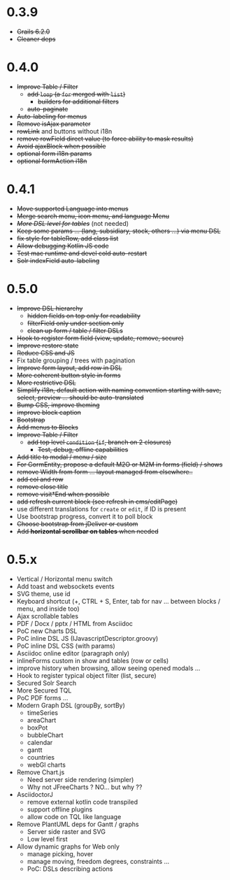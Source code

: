 # 0.3.9

- ~~Grails 6.2.0~~
- ~~Cleaner deps~~

# 0.4.0

- ~~Improve Table / Filter~~
  - ~~add `loop` (a `for` merged with `list`)~~
    - ~~builders for additional filters~~
  - ~~auto-paginate~~
- ~~Auto-labeling for menus~~ 
- ~~Remove isAjax parameter~~
- ~~rowLink~~ and buttons without i18n
- ~~remove rowField direct value (to force ability to mask results)~~
- ~~Avoid ajaxBlock when possible~~
- ~~optional form i18n params~~
- ~~optional formAction i18n~~

# 0.4.1

- ~~Move supported Language into menus~~
- ~~Merge search menu, icon menu, and language Menu~~
- _~~More DSL level for tables~~_ (not needed)
- ~~Keep some params ... (lang, subsidiary, stock, others ...) via menu DSL~~
- ~~fix style for tableRow, add class list~~
- ~~Allow debugging Kotlin JS code~~ 
- ~~Test mac runtime and devel cold auto-restart~~
- ~~Solr indexField auto-labeling~~

# 0.5.0

- ~~Improve DSL hierarchy~~
  - ~~hidden fields on top only for readability~~
  - ~~filterField only under section only~~
  - ~~clean up form / table / filter DSLs~~
- ~~Hook to register form field (view, update, remove, secure)~~
- ~~Improve restore state~~
- ~~Reduce CSS and JS~~
- Fix table grouping / trees with pagination
- ~~Improve form layout, add row in DSL~~
- ~~More coherent button style in forms~~
- ~~More restrictive DSL~~
- ~~Simplify i18n, default action with naming convention starting with save, select, preview ... should be auto-translated~~
- ~~Bump CSS, improve theming~~
- ~~improve block caption~~
- ~~Bootstrap~~
- ~~Add menus to Blocks~~
- ~~Improve Table / Filter~~
  - ~~add top level `condition` (`if`, branch on 2 closures)~~
    - ~~Test, debug, offline capabilities~~
- ~~Add title to modal / menu / size~~
- ~~For GormEntity, propose a default M2O or M2M in forms (field) / shows~~
- ~~remove Width from form ... layout managed from elsewhere..~~ 
- ~~add col and row~~
- ~~remove close title~~
- ~~remove visit*End when possible~~
- ~~add refresh current block (see refresh in cms/editPage)~~
- use different translations for `create` or `edit`, if ID is present
- Use bootstrap progress, convert it to poll block
- ~~Choose bootstrap from jDeliver or custom~~
- ~~Add **horizontal scrollbar on tables** when needed~~

# 0.5.x

- Vertical / Horizontal menu switch
- Add toast and websockets events
- SVG theme, use id
- Keyboard shortcut (+, CTRL + S, Enter, tab for nav ... between blocks / menu, and inside too)
- Ajax scrollable tables
- PDF / Docx / pptx / HTML from Asciidoc
- PoC new Charts DSL
- PoC inline DSL JS (IJavascriptDescriptor.groovy)
- PoC inline DSL CSS (with params)
- Asciidoc online editor (paragraph only)
- inlineForms custom in show and tables (row or cells)
- improve history when browsing, allow seeing opened modals ...
- Hook to register typical object filter (list, secure)
- Secured Solr Search
- More Secured TQL
- PoC PDF forms ...
- Modern Graph DSL (groupBy, sortBy)
  - timeSeries
  - areaChart
  - boxPot
  - bubbleChart
  - calendar
  - gantt
  - countries
  - webGl charts
- Remove Chart.js
  - Need server side rendering (simpler)
  - Why not JFreeCharts ? NO... but why ??
- AsciidoctorJ
  - remove external kotlin code transpiled
  - support offline plugins
  - allow code on TQL like language
- Remove PlantUML deps for Gantt / graphs
  - Server side raster and SVG
  - Low level first
- Allow dynamic graphs for Web only
  - manage picking, hover
  - manage moving, freedom degrees, constraints ...
  - PoC: DSLs describing actions